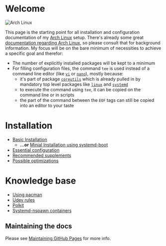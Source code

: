 # Welcome
![Arch Linux](https://www.archlinux.org/static/logos/archlinux-logo-dark-scalable.518881f04ca9.svg)

This page is the starting point for all installation and configuration documentation of my [Arch Linux](https://www.archlinux.org/) setup.
There's already some great [documentation regarding Arch Linux](https://wiki.archlinux.org/), so please consult that for background information. My focus will be on the bare minimum of necessities to achieve a specific goal and therefor:
* The number of explicitly installed packages will be kept to a minimum
* For filling configuration files, the command `tee` is used instead of a command line editor (like [`vi`](https://www.archlinux.org/packages/core/x86_64/vi/) or [`nano`](https://www.archlinux.org/packages/core/x86_64/nano/)), mostly because:
  * it's part of package [`coreutils`](https://www.archlinux.org/packages/core/x86_64/coreutils/) which is already pulled in by mandatory top level packages like [`linux`](https://www.archlinux.org/packages/core/x86_64/linux/) and [`systemd`](https://www.archlinux.org/packages/core/x86_64/systemd/)
  * to execute the command using `tee`, it can be copied on the command line or in scripts
  * the part of the command between the `EOF` tags can still be copied into an editor to your taste

# Installation
* [Basic Installation](installation/basic-installation.md)
  * **...or** [Minial Installation using systemd-boot](installation/minimal_installation.md)
* [Essential configuration](installation/essentials-installation.md)
* [Recommended supplements](installation/recommended-installation.md)
* [Possible optimizations](installation/optimizations.md)

# Knowledge base
* [Using pacman](using-pacman.md)
* [Udev rules](udev-rules.md)
* [Polkit](polkit.md)
* [Systemd-nspawn containers](systemd-nspawn-containers.md)

## Maintaining the docs

Please see [Maintaining GitHub Pages](GitHubPages.md) for more info.
